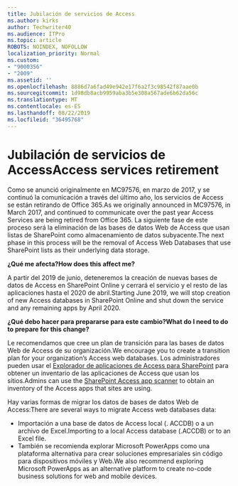 ```yaml
---
title: Jubilación de servicios de Access
ms.author: kirks
author: Techwriter40
ms.audience: ITPro
ms.topic: article
ROBOTS: NOINDEX, NOFOLLOW
localization_priority: Normal
ms.custom:
- "9000356"
- "2009"
ms.assetid: ''
ms.openlocfilehash: 8886d7a6fad49e942e17f6a2f3c98542f87aae0b
ms.sourcegitcommit: 1d98db8acb9959aba3b5e308a567ade6b62da56c
ms.translationtype: MT
ms.contentlocale: es-ES
ms.lasthandoff: 08/22/2019
ms.locfileid: "36495768"
---
```

# <a name="access-services-retirement"></a><span data-ttu-id="c0ecf-102">Jubilación de servicios de Access</span><span class="sxs-lookup"><span data-stu-id="c0ecf-102">Access services retirement</span></span>

<span data-ttu-id="c0ecf-103">Como se anunció originalmente en MC97576, en marzo de 2017, y se continuó la comunicación a través del último año, los servicios de Access se están retirando de Office 365.</span><span class="sxs-lookup"><span data-stu-id="c0ecf-103">As we originally announced in MC97576, in March 2017, and continued to communicate over the past year Access Services are being retired from Office 365.</span></span> <span data-ttu-id="c0ecf-104">La siguiente fase de este proceso será la eliminación de las bases de datos Web de Access que usan listas de SharePoint como almacenamiento de datos subyacente.</span><span class="sxs-lookup"><span data-stu-id="c0ecf-104">The next phase in this process will be the removal of Access Web Databases that use SharePoint lists as their underlying data storage.</span></span>

<span data-ttu-id="c0ecf-105">**¿Qué me afecta?**</span><span class="sxs-lookup"><span data-stu-id="c0ecf-105">**How does this affect me?**</span></span>

<span data-ttu-id="c0ecf-106">A partir del 2019 de junio, deteneremos la creación de nuevas bases de datos de Access en SharePoint Online y cerrará el servicio y el resto de las aplicaciones hasta el 2020 de abril.</span><span class="sxs-lookup"><span data-stu-id="c0ecf-106">Starting June 2019, we will stop creation of new Access databases in SharePoint Online and shut down the service and any remaining apps by April 2020.</span></span>

<span data-ttu-id="c0ecf-107">**¿Qué debo hacer para prepararse para este cambio?**</span><span class="sxs-lookup"><span data-stu-id="c0ecf-107">**What do I need to do to prepare for this change?**</span></span>

<span data-ttu-id="c0ecf-108">Le recomendamos que cree un plan de transición para las bases de datos Web de Access de su organización.</span><span class="sxs-lookup"><span data-stu-id="c0ecf-108">We encourage you to create a transition plan for your organization’s Access web databases.</span></span> <span data-ttu-id="c0ecf-109">Los administradores pueden usar el [Explorador de aplicaciones de Access para SharePoint](https://github.com/SharePoint/PnP-Tools/tree/master/Solutions/SharePoint.AccessApp.Scanner) para obtener un inventario de las aplicaciones de Access que usan los sitios.</span><span class="sxs-lookup"><span data-stu-id="c0ecf-109">Admins can use the [SharePoint Access app scanner](https://github.com/SharePoint/PnP-Tools/tree/master/Solutions/SharePoint.AccessApp.Scanner) to obtain an inventory of the Access apps that sites are using.</span></span>

<span data-ttu-id="c0ecf-110">Hay varias formas de migrar los datos de bases de datos Web de Access:</span><span class="sxs-lookup"><span data-stu-id="c0ecf-110">There are several ways to migrate Access web databases data:</span></span>

- <span data-ttu-id="c0ecf-111">Importación a una base de datos de Access local (. ACCDB) o a un archivo de Excel.</span><span class="sxs-lookup"><span data-stu-id="c0ecf-111">Importing to a local Access database (.ACCDB) or to an Excel file.</span></span>
- <span data-ttu-id="c0ecf-112">También se recomienda explorar Microsoft PowerApps como una plataforma alternativa para crear soluciones empresariales sin código para dispositivos móviles y Web.</span><span class="sxs-lookup"><span data-stu-id="c0ecf-112">We also recommend exploring Microsoft PowerApps as an alternative platform to create no-code business solutions for web and mobile devices.</span></span>